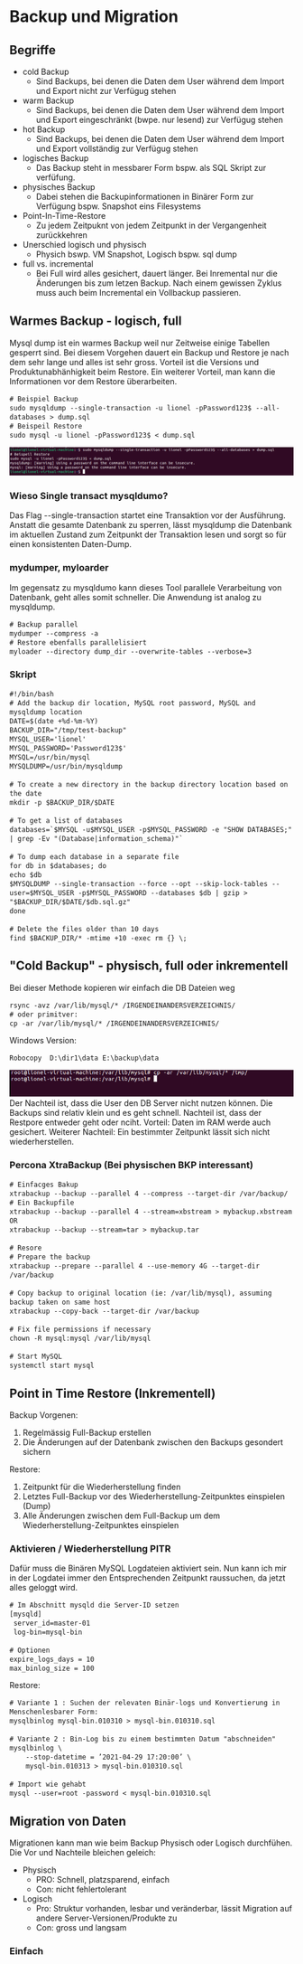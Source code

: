 # Backup und Migration
## Begriffe
* cold Backup 
  * Sind Backups, bei denen die Daten dem User während dem Import und Export nicht zur Verfügug stehen
* warm Backup  
  * Sind Backups, bei denen die Daten dem User während dem Import und Export eingeschränkt (bwpe. nur lesend) zur Verfügug stehen
* hot Backup 
  * Sind Backups, bei denen die Daten dem User während dem Import und Export vollständig zur Verfügug stehen
* logisches Backup 
  * Das Backup steht in messbarer Form bspw. als SQL Skript zur verfüfung.
* physisches Backup 
  * Dabei stehen die Backupinformationen in Binärer Form zur Verfügung bspw. Snapshot eins Filesystems
* Point-In-Time-Restore
  * Zu jedem Zeitpuknt von jedem Zeitpunkt in der Vergangenheit zurückkehren
* Unerschied logisch und physisch
  * Physich bswp. VM Snapshot, Logisch bspw. sql dump
* full vs. incremental
  * Bei Full wird alles gesichert, dauert länger. Bei Inremental nur die Änderungen bis zum letzen Backup. Nach einem gewissen Zyklus muss auch beim Incremental ein Vollbackup passieren.

## Warmes Backup - logisch, full
Mysql dump ist ein warmes Backup weil nur Zeitweise einige Tabellen gesperrt sind. Bei diesem Vorgehen dauert ein Backup und Restore je nach dem sehr lange und alles ist sehr gross. Vorteil ist die Versions und Produktunabhänhigkeit beim Restore. Ein weiterer Vorteil, man kann die Informationen vor dem Restore überarbeiten.
```shell
# Beispiel Backup
sudo mysqldump --single-transaction -u lionel -pPassword123$ --all-databases > dump.sql
# Beispeil Restore
sudo mysql -u lionel -pPassword123$ < dump.sql
```
![Hier sollte ein Bild über das Backup erscheinen](../images/bkp1.png)              
### Wieso Single transact mysqldumo?
Das Flag --single-transaction startet eine Transaktion vor der Ausführung. Anstatt die gesamte Datenbank zu sperren, lässt mysqldump die Datenbank im aktuellen Zustand zum Zeitpunkt der Transaktion lesen und sorgt so für einen konsistenten Daten-Dump.
### mydumper, myloarder
Im gegensatz zu mysqldumo kann dieses Tool parallele Verarbeitung von Datenbank, geht alles somit schneller. Die Anwendung ist analog zu mysqldump.
```shell
# Backup parallel
mydumper --compress -a
# Restore ebenfalls parallelisiert
myloader --directory dump_dir --overwrite-tables --verbose=3
```
### Skript
```shell
#!/bin/bash
# Add the backup dir location, MySQL root password, MySQL and mysqldump location
DATE=$(date +%d-%m-%Y)
BACKUP_DIR="/tmp/test-backup"
MYSQL_USER='lionel'
MYSQL_PASSWORD='Password123$'
MYSQL=/usr/bin/mysql
MYSQLDUMP=/usr/bin/mysqldump

# To create a new directory in the backup directory location based on the date
mkdir -p $BACKUP_DIR/$DATE

# To get a list of databases
databases=`$MYSQL -u$MYSQL_USER -p$MYSQL_PASSWORD -e "SHOW DATABASES;" | grep -Ev "(Database|information_schema)"`

# To dump each database in a separate file
for db in $databases; do
echo $db
$MYSQLDUMP --single-transaction --force --opt --skip-lock-tables --user=$MYSQL_USER -p$MYSQL_PASSWORD --databases $db | gzip > "$BACKUP_DIR/$DATE/$db.sql.gz"
done

# Delete the files older than 10 days
find $BACKUP_DIR/* -mtime +10 -exec rm {} \;
```
## "Cold Backup" - physisch, full oder inkrementell
Bei dieser Methode kopieren wir einfach die DB Dateien weg
```shell
rsync -avz /var/lib/mysql/* /IRGENDEINANDERSVERZEICHNIS/ 
# oder primitver:
cp -ar /var/lib/mysql/* /IRGENDEINANDERSVERZEICHNIS/ 
```
Windows Version:
```
Robocopy  D:\dir1\data E:\backup\data
```
![Hier sollte ein Bild über das Backup erscheinen](../images/bkp2.png)            
Der Nachteil ist, dass die User den DB Server nicht nutzen können. Die Backups sind relativ klein und es geht schnell. Nachteil ist, dass der Restpore entweder geht oder nciht. Vorteil: Daten im RAM werde auch gesichert. Weiterer Nachteil: Ein bestimmter Zeitpunkt lässit sich nicht wiederherstellen.
### Percona XtraBackup (Bei physischen BKP interessant)
```shell
# Einfacges Bakup
xtrabackup --backup --parallel 4 --compress --target-dir /var/backup/
# Ein Backupfile
xtrabackup --backup --parallel 4 --stream=xbstream > mybackup.xbstream
OR
xtrabackup --backup --stream=tar > mybackup.tar

# Resore
# Prepare the backup
xtrabackup --prepare --parallel 4 --use-memory 4G --target-dir /var/backup

# Copy backup to original location (ie: /var/lib/mysql), assuming backup taken on same host
xtrabackup --copy-back --target-dir /var/backup

# Fix file permissions if necessary
chown -R mysql:mysql /var/lib/mysql

# Start MySQL
systemctl start mysql
```
## Point in Time Restore (Inkrementell)
Backup Vorgenen: 
1. Regelmässig Full-Backup erstellen
2. Die Änderungen auf der Datenbank zwischen den Backups gesondert sichern

Restore:
1. Zeitpunkt für die Wiederherstellung finden
2. Letztes Full-Backup vor des Wiederherstellung-Zeitpunktes einspielen (Dump)
3. Alle Änderungen zwischen dem Full-Backup um dem Wiederherstellung-Zeitpunktes einspielen

### Aktivieren / Wiederherstellung PITR
Dafür muss die Binären MySQL Logdateien aktiviert sein. Nun kann ich mir in der Logdatei immer den Entsprechenden Zeitpunkt raussuchen, da jetzt alles geloggt wird.
```editorconfig
# Im Abschnitt mysqld die Server-ID setzen
[mysqld]
 server_id=master-01
 log-bin=mysql-bin

# Optionen
expire_logs_days = 10
max_binlog_size = 100
```
Restore:
```shell
# Variante 1 : Suchen der relevaten Binär-logs und Konvertierung in Menschenlesbarer Form:
mysqlbinlog mysql-bin.010310 > mysql-bin.010310.sql

# Variante 2 : Bin-Log bis zu einem bestimmten Datum "abschneiden"
mysqlbinlog \
    --stop-datetime = ’2021-04-29 17:20:00’ \
    mysql-bin.010313 > mysql-bin.010310.sql

# Import wie gehabt
mysql --user=root -password < mysql-bin.010310.sql
```
## Migration von Daten
Migrationen kann man wie beim Backup Physisch oder Logisch durchfühen. Die Vor und Nachteile bleichen geleich:
* Physisch
  * PRO: Schnell, platzsparend, einfach
  * Con: nicht fehlertolerant
* Logisch
  * Pro: Struktur vorhanden, lesbar und veränderbar, lässit Migration auf andere Server-Versionen/Produkte zu
  * Con: gross und langsam
### Einfach